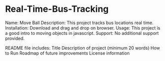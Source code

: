 # Real-Time-Bus-Tracking

Name: Move Ball 
Description: This project tracks bus locations real time.
Installation: Download and drag and drop on browser. 
Usage: This project is a good intro to moving objects in javascript. 
Support: No additional support provided.


README file includes: Title Description of project (minimum 20 words) How to Run Roadmap of future improvements License information
